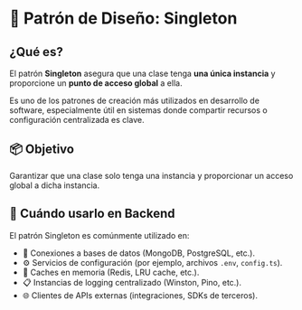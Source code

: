 # 🧩 Patrón de Diseño: Singleton

## ¿Qué es?

El patrón **Singleton** asegura que una clase tenga **una única instancia** y proporcione un **punto de acceso global** a ella.

Es uno de los patrones de creación más utilizados en desarrollo de software, especialmente útil en sistemas donde compartir recursos o configuración centralizada es clave.



## 📦 Objetivo

Garantizar que una clase solo tenga una instancia y proporcionar un acceso global a dicha instancia.



## 🧠 Cuándo usarlo en Backend

El patrón Singleton es comúnmente utilizado en:

- 🔗 Conexiones a bases de datos (MongoDB, PostgreSQL, etc.).
- ⚙️ Servicios de configuración (por ejemplo, archivos `.env`, `config.ts`).
- 🧠 Caches en memoria (Redis, LRU cache, etc.).
- 📋 Instancias de logging centralizado (Winston, Pino, etc.).
- 🌐 Clientes de APIs externas (integraciones, SDKs de terceros).